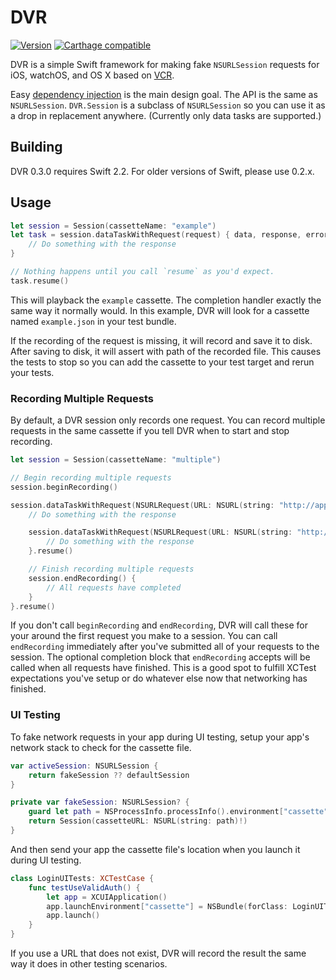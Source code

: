 # DVR

[![Version](https://img.shields.io/github/release/venmo/DVR.svg)](https://github.com/venmo/DVR/releases) [![Carthage compatible](https://img.shields.io/badge/Carthage-compatible-4BC51D.svg?style=flat)](https://github.com/Carthage/Carthage)

DVR is a simple Swift framework for making fake `NSURLSession` requests for iOS,
watchOS, and OS X based on [VCR](https://github.com/vcr/vcr).

Easy [dependency injection](https://en.wikipedia.org/wiki/Dependency_injection) is the main design goal. The API is the same as `NSURLSession`. `DVR.Session` is a subclass of `NSURLSession` so you can use it as a drop in replacement anywhere. (Currently only data tasks are supported.)


## Building

DVR 0.3.0 requires Swift 2.2. For older versions of Swift, please use 0.2.x.


## Usage

```swift
let session = Session(cassetteName: "example")
let task = session.dataTaskWithRequest(request) { data, response, error in
    // Do something with the response
}

// Nothing happens until you call `resume` as you'd expect.
task.resume()
```

This will playback the `example` cassette. The completion handler exactly the same way it normally would. In this example, DVR will look for a cassette named `example.json` in your test bundle.

If the recording of the request is missing, it will record and save it to disk. After saving to disk, it will assert with path of the recorded file. This causes the tests to stop so you can add the cassette to your test target and rerun your tests.


### Recording Multiple Requests

By default, a DVR session only records one request. You can record multiple requests in the same cassette if you tell DVR when to start and stop recording.

``` swift
let session = Session(cassetteName: "multiple")

// Begin recording multiple requests
session.beginRecording()

session.dataTaskWithRequest(NSURLRequest(URL: NSURL(string: "http://apple.com")!)) { data, response, error in
    // Do something with the response

    session.dataTaskWithRequest(NSURLRequest(URL: NSURL(string: "http://google.com")!)) { data, response, error in
        // Do something with the response
    }.resume()

    // Finish recording multiple requests
    session.endRecording() {
        // All requests have completed
    }
}.resume()
```

If you don't call `beginRecording` and `endRecording`, DVR will call these for your around the first request you make to a session. You can call `endRecording` immediately after you've submitted all of your requests to the session. The optional completion block that `endRecording` accepts will be called when all requests have finished. This is a good spot to fulfill XCTest expectations you've setup or do whatever else now that networking has finished.

### UI Testing

To fake network requests in your app during UI testing, setup your app's network stack to check for the cassette file.

``` swift
var activeSession: NSURLSession {
    return fakeSession ?? defaultSession
}

private var fakeSession: NSURLSession? {
    guard let path = NSProcessInfo.processInfo().environment["cassette"] else { return nil }
    return Session(cassetteURL: NSURL(string: path)!)
}
```

And then send your app the cassette file's location when you launch it during UI testing.

``` swift
class LoginUITests: XCTestCase {
    func testUseValidAuth() {
        let app = XCUIApplication()
        app.launchEnvironment["cassette"] = NSBundle(forClass: LoginUITests.self).URLForResource("valid-auth", withExtension: "json")!.absoluteString
        app.launch()
    }
}
```

If you use a URL that does not exist, DVR will record the result the same way it does in other testing scenarios.
